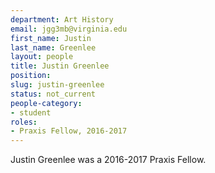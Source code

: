 ```yaml
---
department: Art History
email: jgg3mb@virginia.edu
first_name: Justin
last_name: Greenlee
layout: people
title: Justin Greenlee
position:
slug: justin-greenlee
status: not_current
people-category:
- student
roles:
- Praxis Fellow, 2016-2017
---
```

Justin Greenlee was a 2016-2017 Praxis Fellow.

